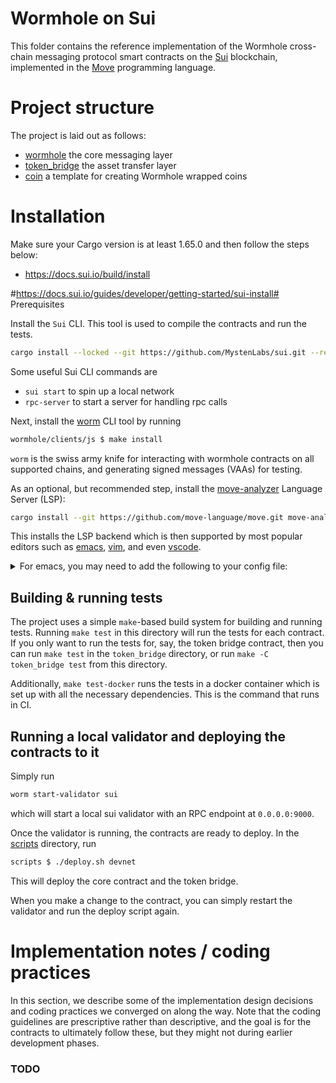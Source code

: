 # Wormhole on Sui

This folder contains the reference implementation of the Wormhole cross-chain
messaging protocol smart contracts on the [Sui](https://mystenlabs.com/)
blockchain, implemented in the [Move](https://move-book.com/) programming
language.

# Project structure

The project is laid out as follows:

- [wormhole](./wormhole) the core messaging layer
- [token_bridge](./token_bridge) the asset transfer layer
- [coin](./coin) a template for creating Wormhole wrapped coins

# Installation

Make sure your Cargo version is at least 1.65.0 and then follow the steps below:

- https://docs.sui.io/build/install

#https://docs.sui.io/guides/developer/getting-started/sui-install# Prerequisites

Install the `Sui` CLI. This tool is used to compile the contracts and run the tests.

```sh
cargo install --locked --git https://github.com/MystenLabs/sui.git --rev 041c5f2bae2fe52079e44b70514333532d69f4e6 sui
```

Some useful Sui CLI commands are

- `sui start` to spin up a local network
- `rpc-server` to start a server for handling rpc calls

Next, install the [worm](../clients/js/README.md) CLI tool by running

```sh
wormhole/clients/js $ make install
```

`worm` is the swiss army knife for interacting with wormhole contracts on all
supported chains, and generating signed messages (VAAs) for testing.

As an optional, but recommended step, install the
[move-analyzer](https://github.com/move-language/move/tree/main/language/move-analyzer)
Language Server (LSP):

```sh
cargo install --git https://github.com/move-language/move.git move-analyzer --branch main --features "address32"
```

This installs the LSP backend which is then supported by most popular editors such as [emacs](https://github.com/emacs-lsp/lsp-mode), [vim](https://github.com/neoclide/coc.nvim), and even [vscode](https://marketplace.visualstudio.com/items?itemName=move.move-analyzer).

<details>
    <summary>For emacs, you may need to add the following to your config file:</summary>

```lisp
;; Move
(define-derived-mode move-mode rust-mode "Move"
  :group 'move-mode)

(add-to-list 'auto-mode-alist '("\\.move\\'" . move-mode))

(with-eval-after-load 'lsp-mode
  (add-to-list 'lsp-language-id-configuration
    '(move-mode . "move"))

  (lsp-register-client
    (make-lsp-client :new-connection (lsp-stdio-connection "move-analyzer")
                     :activation-fn (lsp-activate-on "move")
                     :server-id 'move-analyzer)))
```

</details>

## Building & running tests

The project uses a simple `make`-based build system for building and running
tests. Running `make test` in this directory will run the tests for each
contract. If you only want to run the tests for, say, the token bridge contract,
then you can run `make test` in the `token_bridge` directory, or run `make -C
token_bridge test` from this directory.

Additionally, `make test-docker` runs the tests in a docker container which is
set up with all the necessary dependencies. This is the command that runs in CI.

## Running a local validator and deploying the contracts to it

Simply run

```sh
worm start-validator sui
```

which will start a local sui validator with an RPC endpoint at `0.0.0.0:9000`.

Once the validator is running, the contracts are ready to deploy. In the
[scripts](./scripts) directory, run

```sh
scripts $ ./deploy.sh devnet
```

This will deploy the core contract and the token bridge.

When you make a change to the contract, you can simply restart the validator and
run the deploy script again.

<!-- However, a better way is to run one of the following scripts:

``` sh
scripts $ ./upgrade devnet Core # for upgrading the wormhole contract
scripts $ ./upgrade devnet TokenBridge # for upgrading the token bridge contract
scripts $ ./upgrade devnet NFTBridge # for upgrading the NFT bridge contract
```

Behind the scenes, these scripts exercise the whole contract upgrade code path
(see below), including generating and verifying a signed governance action, and
the Move bytecode verifier checking ABI compatibility. If an upgrade here fails
due to incompatibility, it will likely on mainnet too. (TODO: add CI action to
simulate upgrades against main when there's a stable version) -->

# Implementation notes / coding practices

In this section, we describe some of the implementation design decisions and
coding practices we converged on along the way. Note that the coding guidelines
are prescriptive rather than descriptive, and the goal is for the contracts to
ultimately follow these, but they might not during earlier development phases.

### TODO
